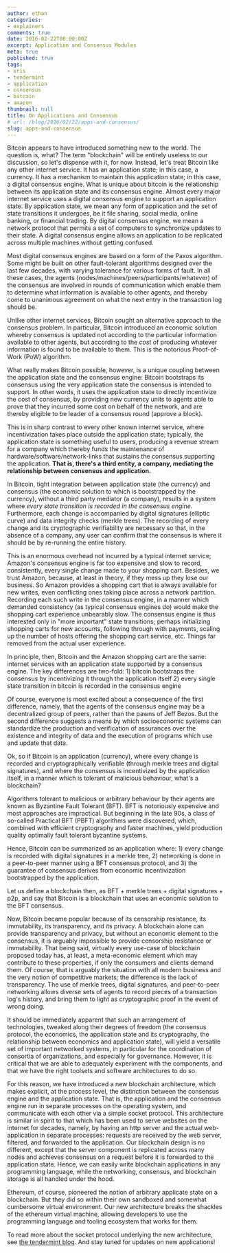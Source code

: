 ```yaml
---
author: ethan
categories:
- explainers
comments: true
date: 2016-02-22T00:00:00Z
excerpt: Application and Consensus Modules
meta: true
published: true
tags:
- eris
- tendermint
- application
- consensus
- bitcoin
- amazon
thumbnail: null
title: On Applications and Consensus
# url: /blog/2016/02/22/apps-and-consensus/
slug: apps-and-consensus
---
```


Bitcoin appears to have introduced something new to the world. The question is, what? The term "blockchain" will be entirely useless to our discussion, so let's dispense with it, for now. Instead, let's treat Bitcoin like any other internet service. It has an application state; in this case, a currency. It has a mechanism to maintain this application state; in this case, a digital consensus engine. What is unique about bitcoin is the relationship between its application state and its consensus engine.
Almost every major internet service uses a digital consensus engine to support an application state. By application state, we mean any form of application and the set of state transitions it undergoes, be it file sharing, social media, online banking, or financial trading. By digital consensus engine, we mean a network protocol that permits a set of computers to synchronize updates to their state. A digital consensus engine allows an application to be replicated across multiple machines without getting confused.

Most digital consensus engines are based on a form of the Paxos algorithm. Some might be built on other fault-tolerant algorithms designed over the last few decades, with varying tolerance for various forms of fault. In all these cases, the agents (nodes/machines/peers/participants/whatever) of the consensus are involved in rounds of communication which enable them to determine what information is available to other agents, and thereby come to unanimous agreement on what the next entry in the transaction log should be.

Unlike other internet services, Bitcoin sought an alternative approach to the consensus problem. In particular, Bitcoin introduced an economic solution whereby consensus is updated not according to the particular information available to other agents, but according to the *cost* of producing whatever information is found to be available to them. This is the notorious Proof-of-Work (PoW) algorithm.

What really makes Bitcoin possible, however, is a unique coupling between the application state and the consensus engine: Bitcoin bootstraps its consensus using the very application state the consensus is intended to support. In other words, it uses the application state to directly incentivize the cost of consensus, by providing new currency units to agents able to prove that they incurred some cost on behalf of the network, and are thereby eligible to be leader of a consensus round (approve a block).

This is in sharp contrast to every other known internet service, where incentivization takes place outside the application state; typically, the application state is something useful to users, producing a revenue stream for a company which thereby funds the maintenance of hardware/software/network-links that sustains the consensus supporting the application. **That is, there's a third entity, a company, mediating the relationship between consensus and application.**

In Bitcoin, tight integration between application state (the currency) and consensus (the economic solution to which is bootstrapped by the currency), without a third party mediator (a company), results in a system where *every state transition is recorded in the consensus engine.* Furthermore, each change is accompanied by digital signatures (elliptic curve) and data integrity checks (merkle trees). The recording of every change and its cryptographic verifiability are necessary so that, in the absence of a company, any user can confirm that the consensus is where it should be by re-running the entire history.

This is an enormous overhead not incurred by a typical internet service; Amazon's consensus engine is far too expensive and slow to record, consistently, every single change made to your shopping cart. Besides, we trust Amazon, because, at least in theory, if they mess up they lose our business.
So Amazon provides a shopping cart that is always available for new writes, even conflicting ones taking place across a network partition. Recording each such write in the consensus engine, in a manner which demanded consistency (as typical consensus engines do) would make the shopping cart experience unbearably slow. The consensus engine is thus interested only in "more important" state transitions; perhaps initializing shopping carts for new accounts, following through with payments, scaling up the number of hosts offering the shopping cart service, etc. Things far removed from the actual user experience.

In principle, then, Bitcoin and the Amazon shopping cart are the same: internet services with an application state supported by a consensus engine.
The key differences are two-fold:
    1) bitcoin bootstraps the consensus by incentivizing it through the application itself
    2) every single state transition in bitcoin is recorded in the consensus engine

Of course, everyone is most excited about a consequence of the first difference, namely, that the agents of the consensus engine may be a decentralized group of peers, rather than the pawns of Jeff Bezos. But the second difference suggests a means by which socioeconomic systems can standardize
the production and verification of assurances over the existence and integrity of data and the execution of programs which use and update that data.

Ok, so if Bitcoin is an application (currency), where every change is recorded and cryptographically verifiable (through merkle trees and digital signatures), and where the consensus is incentivized by the application itself, in a manner which is tolerant of malicious behaviour, what's a blockchain?

Algorithms tolerant to malicious or arbitrary behaviour by their agents are known as Byzantine Fault Tolerant (BFT). BFT is notoriously expensive and most approaches are impractical.  But beginning in the late 90s, a class of so-called Practical BFT (PBFT) algorithms were discovered, which, combined with efficient cryptography and faster machines, yield production quality optimally fault tolerant byzantine systems.

Hence, Bitcoin can be summarized as an application where: 1) every change is recorded with digital signatures in a merkle tree, 2) networking is done in a peer-to-peer manner using a BFT consensus protocol, and 3) the guarantee of consensus derives from economic incentivization bootstrapped by the application.

Let us define a blockchain then, as BFT + merkle trees + digital signatures + p2p, and say that Bitcoin is a blockchain that uses an economic solution to the BFT consensus.

Now, Bitcoin became popular because of its censorship resistance, its immutability, its transparency, and its privacy. A blockchain alone can provide transparency and privacy, but without an economic element to the consensus, it is arguably impossible to provide censorship resistance or immutability. That being said, virtually every use-case of blockchain proposed today has, at least,  a meta-economic element which may contribute to these properties, if only the consumers and clients demand them. Of course, that is arguably the situation with all modern business and the very notion of competitive markets; the difference is the lack of transparency. The use of merkle trees, digital signatures, and peer-to-peer networking allows diverse sets of agents to record pieces of a transaction log's history, and bring them to light as cryptographic proof in the event of wrong doing.

It should be immediately apparent that such an arrangement of technologies, tweaked along their degrees of freedom (the consensus protocol, the economics, the application state and its cryptography, the relationship between economics and application state), will yield a versatile set of important networked systems, in particular for the coordination of consortia of organizations, and especially for governance. However, it is critical that we are able to adequately experiment with the components, and that we have the right toolsets and software architectures to do so.

For this reason, we have introduced a new blockchain architecture, which makes explicit, at the process level, the distinction between the consensus engine and the application state. That is, the application and the consensus engine run in separate processes on the operating system, and communicate with each other via a simple socket protocol. This architecture is similar in spirit to that which has been used to serve websites on the internet for decades, namely, by having an http server and the actual web-application in separate processes: requests are received by the web server, filtered, and forwarded to the application. Our blockchain design is no different, except that the server component is replicated across many nodes and achieves consensus on a request before it is forwarded to the application state. Hence, we can easily write blockchain applications in any programming language, while the networking, consensus, and blockchain storage is all handled under the hood.

Ethereum, of course, pioneered the notion of arbitrary applicate state on a blockchain. But they did so within their own sandboxed and somewhat cumbersome virtual environment. Our new architecture breaks the shackles of the ethereum virtual machine, allowing developers to use the programming language and tooling ecosystem that works for them.

To read more about the socket protocol underlying the new architecture, see [the tendermint blog](http://tendermint.com/posts/tendermint-socket-protocol/). And stay tuned for updates on new applications!
